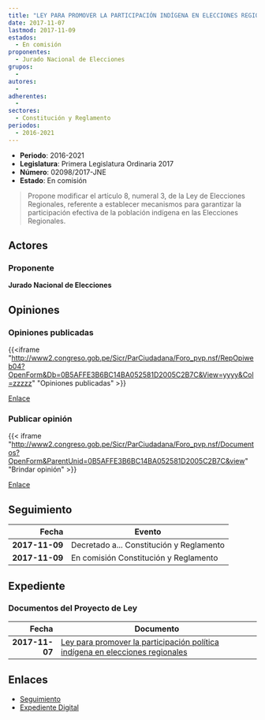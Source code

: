 ```yaml
---
title: "LEY PARA PROMOVER LA PARTICIPACIÓN INDÍGENA EN ELECCIONES REGIONALES"
date: 2017-11-07
lastmod: 2017-11-09
estados: 
  - En comisión
proponentes: 
  - Jurado Nacional de Elecciones
grupos: 
  - 
autores: 
  - 
adherentes: 
  - 
sectores: 
  - Constitución y Reglamento
periodos: 
  - 2016-2021
---
```


- **Periodo**: 2016-2021
- **Legislatura**: Primera Legislatura Ordinaria 2017
- **Número**: 02098/2017-JNE
- **Estado**: En comisión

> Propone modificar el artículo 8, numeral 3, de la Ley de Elecciones Regionales, referente a establecer mecanismos para garantizar la participación efectiva de la población indígena en las Elecciones Regionales.


## Actores

### Proponente

**Jurado Nacional de Elecciones**


## Opiniones

### Opiniones publicadas

{{<iframe "http://www2.congreso.gob.pe/Sicr/ParCiudadana/Foro_pvp.nsf/RepOpiweb04?OpenForm&Db=0B5AFFE3B6BC14BA052581D2005C2B7C&View=yyyy&Col=zzzzz" "Opiniones publicadas" >}}

[Enlace](http://www2.congreso.gob.pe/Sicr/ParCiudadana/Foro_pvp.nsf/RepOpiweb04?OpenForm&Db=0B5AFFE3B6BC14BA052581D2005C2B7C&View=yyyy&Col=zzzzz)
### Publicar opinión

{{< iframe "http://www2.congreso.gob.pe/Sicr/ParCiudadana/Foro_pvp.nsf/Documentos?OpenForm&ParentUnid=0B5AFFE3B6BC14BA052581D2005C2B7C&view" "Brindar opinión" >}}

[Enlace](http://www2.congreso.gob.pe/Sicr/ParCiudadana/Foro_pvp.nsf/Documentos?OpenForm&ParentUnid=0B5AFFE3B6BC14BA052581D2005C2B7C&view)

## Seguimiento

| Fecha | Evento |
|------:|--------|
| **2017-11-09** | Decretado a... Constitución y Reglamento|
| **2017-11-09** | En comisión Constitución y Reglamento|


## Expediente


### Documentos del Proyecto de Ley

| Fecha | Documento |
|------:|--------|
| **2017-11-07** | [Ley para promover la participación política indígena en elecciones regionales](http://www.leyes.congreso.gob.pe/Documentos/2016_2021/Proyectos_de_Ley_y_de_Resoluciones_Legislativas/PL0209420171107.pdf) |

## Enlaces 

- [Seguimiento](http://www2.congreso.gob.pe/Sicr/TraDocEstProc/CLProLey2016.nsf/f7fff46988ca05b1052578e100829cc7/dd487491e25e0e6c052581d2005ecb7d?OpenDocument)
- [Expediente Digital](http://www2.congreso.gob.pe/Sicr/TraDocEstProc/CLProLey2016.nsf/f7fff46988ca05b1052578e100829cc7/dd487491e25e0e6c052581d2005ecb7d?OpenDocument&Click=05257FB7005EB655.eb71d0cf91d8294e05256cdf006b5706/$Body/0.1C6C)
